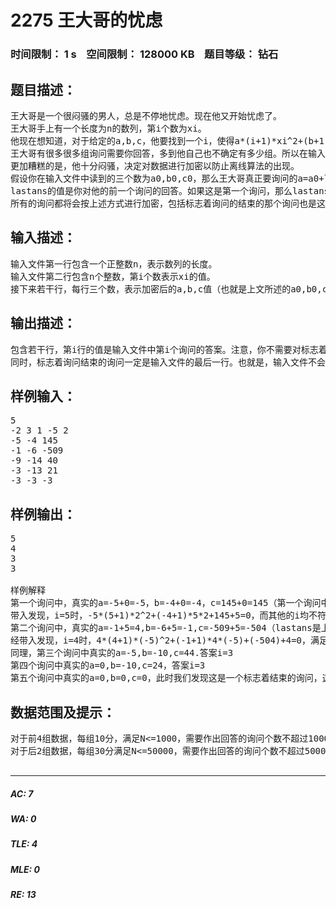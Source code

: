 # 2275 王大哥的忧虑   
### 时间限制： 1 s&nbsp;&nbsp;&nbsp;&nbsp;空间限制： 128000 KB&nbsp;&nbsp;&nbsp;&nbsp;题目等级： 钻石  
## 题目描述：  

<pre>
王大哥是一个很闷骚的男人，总是不停地忧虑。现在他又开始忧虑了。
王大哥手上有一个长度为n的数列，第i个数为xi。
他现在想知道，对于给定的a,b,c，他要找到一个i，使得a*(i+1)*xi^2+(b+1)*i*xi+(c+i)=0成立。如果有多个i满足，他想要最小的那个i。
王大哥有很多很多组询问需要你回答，多到他自己也不确定有多少组。所以在输入数据中a=b=c=0标志着王大哥的提问的结束。
更加糟糕的是，他十分闷骚，决定对数据进行加密以防止离线算法的出现。
假设你在输入文件中读到的三个数为a0,b0,c0，那么王大哥真正要询问的a=a0+lastans,b=b0+lastans,c=c0+lastans.
lastans的值是你对他的前一个询问的回答。如果这是第一个询问，那么lastans=0
所有的询问都将会按上述方式进行加密，包括标志着询问的结束的那个询问也是这样。
</pre>
  
  
## 输入描述：  

<pre>
输入文件第一行包含一个正整数n，表示数列的长度。
输入文件第二行包含n个整数，第i个数表示xi的值。
接下来若干行，每行三个数，表示加密后的a,b,c值（也就是上文所述的a0,b0,c0）
</pre>
  
  
## 输出描述：  

<pre>
包含若干行，第i行的值是输入文件中第i个询问的答案。注意，你不需要对标志着询问结束的那个询问作答。
同时，标志着询问结束的询问一定是输入文件的最后一行。也就是，输入文件不会有多余的内容。
</pre>
  
  
## 样例输入：  

<pre>
5
-2 3 1 -5 2
-5 -4 145
-1 -6 -509
-9 -14 40
-3 -13 21
-3 -3 -3
</pre>
  
  
## 样例输出：  

<pre>
5
4
3
3
 
样例解释
第一个询问中，真实的a=-5+0=-5，b=-4+0=-4，c=145+0=145（第一个询问中lastans=0）
带入发现，i=5时，-5*(5+1)*2^2+(-4+1)*5*2+145+5=0，而其他的i均不符合条件。所以答案是5.
第二个询问中，真实的a=-1+5=4,b=-6+5=-1,c=-509+5=-504（lastans是上一个询问的答案的值，也就是5）
经带入发现，i=4时，4*(4+1)*(-5)^2+(-1+1)*4*(-5)+(-504)+4=0，满足条件，而其他的i均不满足条件，所以答案是4.
同理，第三个询问中真实的a=-5,b=-10,c=44.答案i=3
第四个询问中真实的a=0,b=-10,c=24，答案i=3
第五个询问中真实的a=0,b=0,c=0，此时我们发现这是一个标志着结束的询问，这个询问我们无需作出回答。
</pre>
  
  
## 数据范围及提示：  

<pre>
对于前4组数据，每组10分，满足N<=1000，需要作出回答的询问个数不超过1000.
对于后2组数据，每组30分满足N<=50000，需要作出回答的询问个数不超过500000，xi的绝对值不超过30000，解密后的a的绝对值不超过50000，解密后的b的绝对值不超过10^8，解密后的c的绝对值不超过10^18.
 
</pre>
  
  
***  

##### AC: 7  
##### WA: 0  
##### TLE: 4  
##### MLE: 0  
##### RE: 13  
